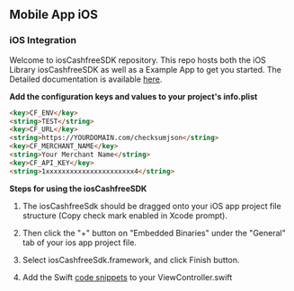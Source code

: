 ## Mobile App iOS
### iOS Integration

Welcome to iosCashfreeSDK repository. This repo hosts both the iOS Library iosCashfreeSDK as well as a Example App to get you started.
The Detailed documentation is available [here](https://docs.cashfree.com/docs/ios/guide/).

<b> Add the configuration keys and values to your project's info.plist </b>

```html
<key>CF_ENV</key>
<string>TEST</string>
<key>CF_URL</key>
<string>https://YOURDOMAIN.com/checksumjson</string>
<key>CF_MERCHANT_NAME</key>
<string>Your Merchant Name</string>
<key>CF_API_KEY</key>
<string>1xxxxxxxxxxxxxxxxxxxxxx4</string>
```

<b> Steps for using the iosCashfreeSDK </b>

1.  The iosCashfreeSdk should be dragged onto your iOS app project file structure (Copy check mark enabled in Xcode prompt).

2.  Then click the "+" button on "Embedded Binaries" under the "General" tab of your ios app project file.

3.  Select iosCashfreeSdk.framework, and click Finish button.

4.  Add the Swift [code snippets](https://docs.cashfree.com/docs/ios/guide/) to your ViewController.swift
